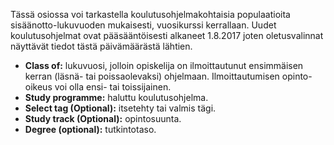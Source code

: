 Tässä osiossa voi tarkastella koulutusohjelmakohtaisia populaatioita sisäänotto-lukuvuoden mukaisesti, vuosikurssi kerrallaan. Uudet koulutusohjelmat ovat pääsääntöisesti alkaneet 1.8.2017 joten oletusvalinnat näyttävät tiedot tästä päivämäärästä lähtien.

- **Class of:** lukuvuosi, jolloin opiskelija on ilmoittautunut ensimmäisen kerran (läsnä- tai poissaolevaksi) ohjelmaan. Ilmoittautumisen opinto-oikeus voi olla ensi- tai toissijainen.
- **Study programme:** haluttu koulutusohjelma.
- **Select tag (Optional):** itsetehty tai valmis tägi.
- **Study track (Optional):** opintosuunta.
- **Degree (optional):** tutkintotaso.
